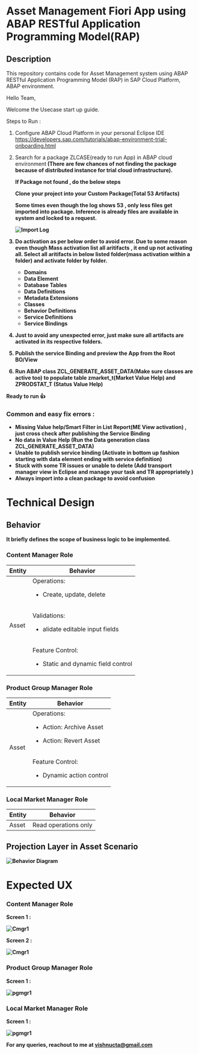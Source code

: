 # Asset Management Fiori App using ABAP RESTful Application Programming Model(RAP)

## Description

This repository contains code for Asset Management system using  ABAP RESTful Application Programming Model (RAP) in SAP Cloud Platform, ABAP environment.


Hello Team,

Welcome the Usecase start up guide.

Steps to Run :

1) Configure ABAP Cloud Platform in your personal Eclipse IDE 
    https://developers.sap.com/tutorials/abap-environment-trial-onboarding.html
    
2) Search for a package ZLCASE(ready to run App) in ABAP cloud environment<b> (There are few chances of not finding the package because of distributed instance for trial cloud    infrastructure).
    
    If Package not found , do the below steps
    
    Clone your project into your Custom Package(Total 53 Artifacts)

    Some times even though the log shows 53 , only less files get imported into package. Inference is already files are available in system and locked to a request.

    ![Import Log](https://github.com/vishnucta/vishnucta/blob/main/Importlog.JPG)

3) Do activation as per below order to avoid error. Due to some reason even though Mass activation list all aritifacts , it end up not activating all.
Select all aritifacts in below listed folder(mass activation within a folder) and activate folder by folder.

    - Domains
    - Data Element
    - Database Tables
    - Data Definitions
    - Metadata Extensions
    - Classes
    - Behavior Definitions
    - Service Definitions
    - Service Bindings


5) Just to avoid any unexpected error, just make sure all artifacts are activated in its respective folders.

6) Publish the service Binding and preview the App from the Root BO/View

7) Run ABAP class ZCL_GENERATE_ASSET_DATA(Make sure classes are active too) to populate table zmarket_t(Market Value Help) and ZPRODSTAT_T (Status Value Help)




Ready to run :+1:


### Common and easy fix errors : 
- Missing Value help/Smart Filter in List Report(ME View activation) , just cross check after publishing the Service Binding
- No data in Value Help (Run the Data generation class ZCL_GENERATE_ASSET_DATA)
- Unable to publish service binding (Activate in bottom up fashion starting with data element ending with service definition)
- Stuck with some TR issues or unable to delete (Add transport manager view in Eclipse and manage your task and TR appropriately )
- Always import into a clean package to avoid confusion


# Technical Design

## Behavior
It briefly defines the scope of business logic to be implemented.

### Content Manager Role

| Entity | Behavior |
| --- | --- |
| Asset | Operations:<br> <ul><li>Create, update, delete</li></ul><br>Validations:<ul><li>alidate editable input fields</li></ul> <br>Feature Control:<br><ul><li>Static and dynamic field control</li></ul> |


### Product Group Manager Role

| Entity | Behavior |
| --- | --- |
| Asset | Operations:<br> <ul><li>Action: Archive Asset</li></ul><ul><li>Action: Revert Asset</li></ul><br>Feature Control:<br><ul><li>Dynamic action control</li></ul> |


### Local Market Manager Role

| Entity | Behavior |
| --- | --- |
| Asset |Read operations only |


## Projection Layer in Asset Scenario

![Behavior Diagram](https://github.com/vishnucta/vishnucta/blob/main/Behavoir%20Figure.JPG)



# Expected UX 
### Content Manager Role

   <b>Screen 1 : <b>

   ![Cmgr1](https://github.com/vishnucta/vishnucta/blob/main/cmgr%20scr1.JPG)  

   <b>Screen 2 : <b>

   ![Cmgr1](https://github.com/vishnucta/vishnucta/blob/main/cmgr%20scr2.JPG)  


### Product Group Manager Role
    
   <b>Screen 1 : <b>

   ![pgmgr1](https://github.com/vishnucta/vishnucta/blob/main/pgmgr%20scr1.JPG)  

### Local Market Manager Role

   <b>Screen 1 : <b>

   ![pgmgr1](https://github.com/vishnucta/vishnucta/blob/main/Lmmgr%20scr1.JPG)  


For any queries, reachout to me at vishnucta@gmail.com

